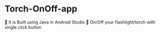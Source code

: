 # Torch-OnOff-app


🔴 It is Built using Java in Android Studio
🔴 On/Off your flashlight/torch with single click button
 
